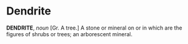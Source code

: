 # Dendrite

**DENDRITE**, _noun_ \[Gr. A tree.\] A stone or mineral on or in which are the figures of shrubs or trees; an arborescent mineral.